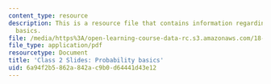 ```yaml
---
content_type: resource
description: This is a resource file that contains information regarding probability
  basics.
file: /media/https%3A/open-learning-course-data-rc.s3.amazonaws.com/18-05-introduction-to-probability-and-statistics-spring-2014/6a94f2b5862a842ac9b0d64441d43e12_MIT18_05S14_class2slides.pdf
file_type: application/pdf
resourcetype: Document
title: 'Class 2 Slides: Probability basics'
uid: 6a94f2b5-862a-842a-c9b0-d64441d43e12
---
```

